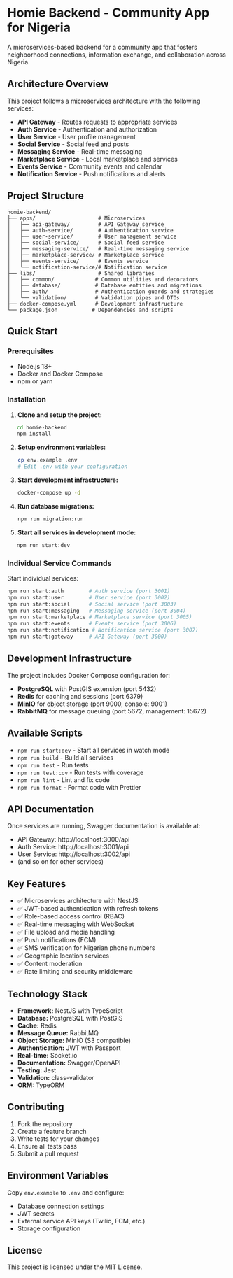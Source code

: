 # Homie Backend - Community App for Nigeria

A microservices-based backend for a community app that fosters neighborhood connections, information exchange, and collaboration across Nigeria.

## Architecture Overview

This project follows a microservices architecture with the following services:

- **API Gateway** - Routes requests to appropriate services
- **Auth Service** - Authentication and authorization
- **User Service** - User profile management
- **Social Service** - Social feed and posts
- **Messaging Service** - Real-time messaging
- **Marketplace Service** - Local marketplace and services
- **Events Service** - Community events and calendar
- **Notification Service** - Push notifications and alerts

## Project Structure

```
homie-backend/
├── apps/                    # Microservices
│   ├── api-gateway/         # API Gateway service
│   ├── auth-service/        # Authentication service
│   ├── user-service/        # User management service
│   ├── social-service/      # Social feed service
│   ├── messaging-service/   # Real-time messaging service
│   ├── marketplace-service/ # Marketplace service
│   ├── events-service/      # Events service
│   └── notification-service/# Notification service
├── libs/                    # Shared libraries
│   ├── common/             # Common utilities and decorators
│   ├── database/           # Database entities and migrations
│   ├── auth/               # Authentication guards and strategies
│   └── validation/         # Validation pipes and DTOs
├── docker-compose.yml      # Development infrastructure
└── package.json           # Dependencies and scripts
```

## Quick Start

### Prerequisites

- Node.js 18+
- Docker and Docker Compose
- npm or yarn

### Installation

1. **Clone and setup the project:**
```bash
   cd homie-backend
   npm install
   ```

2. **Setup environment variables:**
   ```bash
   cp env.example .env
   # Edit .env with your configuration
   ```

3. **Start development infrastructure:**
   ```bash
   docker-compose up -d
   ```

4. **Run database migrations:**
   ```bash
   npm run migration:run
   ```

5. **Start all services in development mode:**
```bash
   npm run start:dev
   ```

### Individual Service Commands

Start individual services:

```bash
npm run start:auth        # Auth service (port 3001)
npm run start:user        # User service (port 3002)
npm run start:social      # Social service (port 3003)
npm run start:messaging   # Messaging service (port 3004)
npm run start:marketplace # Marketplace service (port 3005)
npm run start:events      # Events service (port 3006)
npm run start:notification # Notification service (port 3007)
npm run start:gateway     # API Gateway (port 3000)
```

## Development Infrastructure

The project includes Docker Compose configuration for:

- **PostgreSQL** with PostGIS extension (port 5432)
- **Redis** for caching and sessions (port 6379)
- **MinIO** for object storage (port 9000, console: 9001)
- **RabbitMQ** for message queuing (port 5672, management: 15672)

## Available Scripts

- `npm run start:dev` - Start all services in watch mode
- `npm run build` - Build all services
- `npm run test` - Run tests
- `npm run test:cov` - Run tests with coverage
- `npm run lint` - Lint and fix code
- `npm run format` - Format code with Prettier

## API Documentation

Once services are running, Swagger documentation is available at:

- API Gateway: http://localhost:3000/api
- Auth Service: http://localhost:3001/api
- User Service: http://localhost:3002/api
- (and so on for other services)

## Key Features

- ✅ Microservices architecture with NestJS
- ✅ JWT-based authentication with refresh tokens
- ✅ Role-based access control (RBAC)
- ✅ Real-time messaging with WebSocket
- ✅ File upload and media handling
- ✅ Push notifications (FCM)
- ✅ SMS verification for Nigerian phone numbers
- ✅ Geographic location services
- ✅ Content moderation
- ✅ Rate limiting and security middleware

## Technology Stack

- **Framework:** NestJS with TypeScript
- **Database:** PostgreSQL with PostGIS
- **Cache:** Redis
- **Message Queue:** RabbitMQ
- **Object Storage:** MinIO (S3 compatible)
- **Authentication:** JWT with Passport
- **Real-time:** Socket.io
- **Documentation:** Swagger/OpenAPI
- **Testing:** Jest
- **Validation:** class-validator
- **ORM:** TypeORM

## Contributing

1. Fork the repository
2. Create a feature branch
3. Write tests for your changes
4. Ensure all tests pass
5. Submit a pull request

## Environment Variables

Copy `env.example` to `.env` and configure:

- Database connection settings
- JWT secrets
- External service API keys (Twilio, FCM, etc.)
- Storage configuration

## License

This project is licensed under the MIT License.